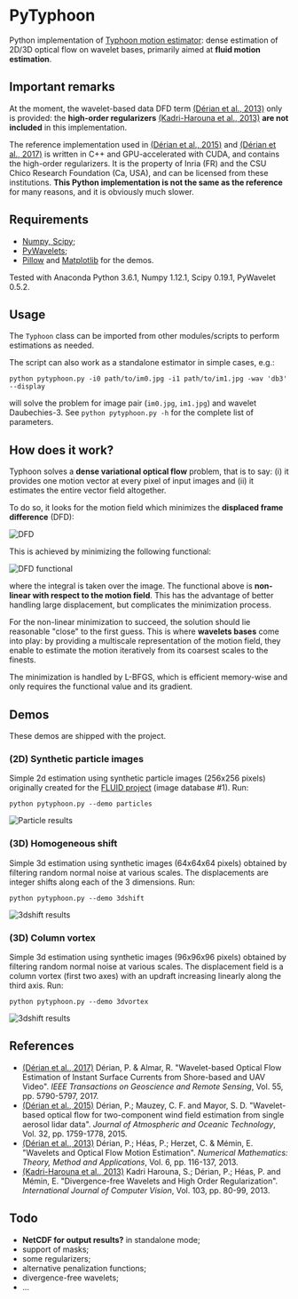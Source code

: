 # PyTyphoon
Python implementation of [Typhoon motion estimator](http://www.pierrederian.net/typhoon.html): dense estimation of 2D/3D optical flow on wavelet bases, primarily aimed at **fluid motion estimation**.

## Important remarks
At the moment, the wavelet-based data DFD term [(D&eacute;rian et al., 2013)] only is provided: the **high-order regularizers** [(Kadri-Harouna et al., 2013)] **are not included** in this implementation.

The reference implementation used in [(D&eacute;rian et al., 2015)] and [(D&eacute;rian et al., 2017)] is written in C++ and GPU-accelerated with CUDA, and contains the high-order regularizers. It is the property of Inria (FR) and the CSU Chico Research
Foundation (Ca, USA), and can be licensed from these institutions.
**This Python implementation is not the same as the
reference** for many reasons, and it is obviously much slower.

## Requirements
- [Numpy, Scipy](https://scipy.org/);
- [PyWavelets](https://github.com/PyWavelets/pywt);
- [Pillow](https://pillow.readthedocs.io/) and [Matplotlib](https://matplotlib.org/) for the demos.

Tested with Anaconda Python 3.6.1, Numpy 1.12.1, Scipy 0.19.1, PyWavelet 0.5.2.

## Usage
The `Typhoon` class can be imported from other modules/scripts to perform estimations as needed.

The script can also work as a standalone estimator in simple cases, e.g.:
```
python pytyphoon.py -i0 path/to/im0.jpg -i1 path/to/im1.jpg -wav 'db3' --display
```
will solve the problem for image pair (`im0.jpg`, `im1.jpg`) and wavelet Daubechies-3.
See `python pytyphoon.py -h` for the complete list of parameters.

## How does it work?

Typhoon solves a **dense variational optical flow** problem, that is to say: (i) it provides one motion vector at every pixel of input images and (ii) it estimates the entire vector field altogether.

To do so, it looks for the motion field which minimizes the **displaced frame difference** (DFD):

![DFD](doc/dfd.png)

This is achieved by minimizing the following functional:

![DFD functional](doc/dfd_func.png)

where the integral is taken over the image.
The functional above is **non-linear with respect to the motion field**.
This has the advantage of better handling large displacement, but complicates the minimization process.

For the non-linear minimization to succeed, the solution should lie reasonable "close" to the first guess. This is where **wavelets bases** come into play: by providing a multiscale representation of the motion field, they enable to estimate the motion iteratively from its coarsest scales to the finests.

The minimization is handled by L-BFGS, which is efficient memory-wise and only requires the functional value and its gradient.

## Demos

These demos are shipped with the project.

### (2D) Synthetic particle images
Simple 2d estimation using synthetic particle images (256x256 pixels) originally created for the [FLUID project](http://fluid.irisa.fr/data-eng.htm) (image database #1). Run:
```
python pytyphoon.py --demo particles
```
![Particle results](demo/demo_particles.png)

### (3D) Homogeneous shift
Simple 3d estimation using synthetic images (64x64x64 pixels) obtained by filtering random normal noise at various scales. The displacements are integer shifts along each of the 3 dimensions. Run:
```
python pytyphoon.py --demo 3dshift
```
![3dshift results](demo/demo_3dshift.png)

### (3D) Column vortex
Simple 3d estimation using synthetic images (96x96x96 pixels) obtained by filtering random normal noise at various scales. The displacement field is a column vortex (first two axes) with an updraft increasing linearly along the third axis. Run:
```
python pytyphoon.py --demo 3dvortex
```
![3dshift results](demo/demo_3dvortex.png)

## References
- [(D&eacute;rian et al., 2017)]
    D&eacute;rian, P. & Almar, R.
    "Wavelet-based Optical Flow Estimation of Instant Surface Currents from Shore-based and UAV Video".
    _IEEE Transactions on Geoscience and Remote Sensing_, Vol. 55, pp. 5790-5797, 2017.
- [(D&eacute;rian et al., 2015)]
     D&eacute;rian, P.; Mauzey, C. F. and Mayor, S. D.
    "Wavelet-based optical flow for two-component wind field estimation from single aerosol lidar data".
    _Journal of Atmospheric and Oceanic Technology_, Vol. 32, pp. 1759-1778, 2015.
- [(D&eacute;rian et al., 2013)]
    D&eacute;rian, P.; H&eacute;as, P.; Herzet, C. & M&eacute;min, E.
    "Wavelets and Optical Flow Motion Estimation".
    _Numerical Mathematics: Theory, Method and Applications_, Vol. 6, pp. 116-137, 2013.
- [(Kadri-Harouna et al., 2013)] Kadri Harouna, S.; D&eacute;rian, P.; H&eacute;as, P. and     M&eacute;min, E.
   "Divergence-free Wavelets and High Order Regularization".
   _International Journal of Computer Vision_, Vol. 103, pp. 80-99, 2013.

[(D&eacute;rian et al., 2017)]: http://ieeexplore.ieee.org/stamp/stamp.jsp?tp=&arnumber=7964775&isnumber=8049540
[(D&eacute;rian et al., 2015)]: http://journals.ametsoc.org/doi/abs/10.1175/JTECH-D-15-0010.1
[(D&eacute;rian et al., 2013)]: https://www.cambridge.org/core/journals/numerical-mathematics-theory-methods-and-applications/article/wavelets-and-optical-flow-motion-estimation/2A9D13B316F000F0530AD42621B42FFD
[(Kadri-Harouna et al., 2013)]: https://link.springer.com/article/10.1007/s11263-012-0595-7

## Todo
- **NetCDF for output results?** in standalone mode;
- support of masks;
- some regularizers;
- alternative penalization functions;
- divergence-free wavelets;
- ...
